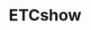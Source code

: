 ---
title: ETCshow
crosslinks:
- Bandnames
- ActLikeYouBelong
- pcmasterrace
- pyrocynical
- REEEEEEEEEE
- RoastMe
---